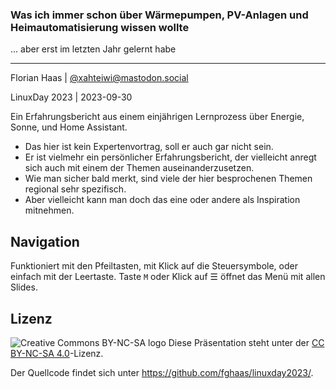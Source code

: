 ### Was ich immer schon über Wärmepumpen, PV-Anlagen und Heimautomatisierung wissen wollte

... aber erst im letzten Jahr gelernt habe

* * *

Florian Haas | [@xahteiwi@mastodon.social](https://mastodon.social/@xahteiwi)

LinuxDay 2023 | 2023-09-30

<!-- Note -->
Ein Erfahrungsbericht aus einem einjährigen Lernprozess über Energie, Sonne, und Home Assistant.

* Das hier ist kein Expertenvortrag, soll er auch gar nicht sein.
* Er ist vielmehr ein persönlicher Erfahrungsbericht, der vielleicht anregt sich auch mit einem der Themen auseinanderzusetzen.
* Wie man sicher bald merkt, sind viele der hier besprochenen Themen regional sehr spezifisch.
* Aber vielleicht kann man doch das eine oder andere als Inspiration mitnehmen.

## Navigation

Funktioniert mit den Pfeiltasten, mit Klick auf die Steuersymbole, oder einfach mit der Leertaste.
Taste `M` oder Klick auf ☰ öffnet das Menü mit allen Slides.

## Lizenz

![Creative Commons BY-NC-SA logo](http://mirrors.creativecommons.org/presskit/buttons/88x31/svg/by-nc-sa.eu.svg "Creative Commons BY-NC-SA logo") Diese Präsentation steht unter der [CC BY-NC-SA 4.0](https://creativecommons.org/licenses/by-nc-sa/4.0/deed.de)-Lizenz.

Der Quellcode findet sich unter <https://github.com/fghaas/linuxday2023/>.
